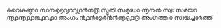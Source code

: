 വൈകുണ്ഠ൦ ൩൦൩൭൭൮൪൮൧൯൯൫ സ്മൃതി സമൃദ്ധ൦
൬൩൯ സ്വഃ സമയ൦ ൬൧൬൧൧൩൧൨൧൦ അംഗം 
൯൧൯൦൭൪൯൯൬൭൧൫ അംഗത്ത്വ൦ സ്വയച്ചാ൪ത്ത്

